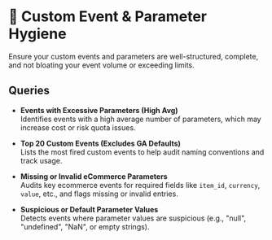 # 🧼 Custom Event & Parameter Hygiene

Ensure your custom events and parameters are well-structured, complete, and not bloating your event volume or exceeding limits.

## Queries

- **Events with Excessive Parameters (High Avg)**  
  Identifies events with a high average number of parameters, which may increase cost or risk quota issues.

- **Top 20 Custom Events (Excludes GA Defaults)**  
  Lists the most fired custom events to help audit naming conventions and track usage.

- **Missing or Invalid eCommerce Parameters**  
  Audits key ecommerce events for required fields like `item_id`, `currency`, `value`, etc., and flags missing or invalid entries.

- **Suspicious or Default Parameter Values**  
  Detects events where parameter values are suspicious (e.g., "null", "undefined", "NaN", or empty strings).
